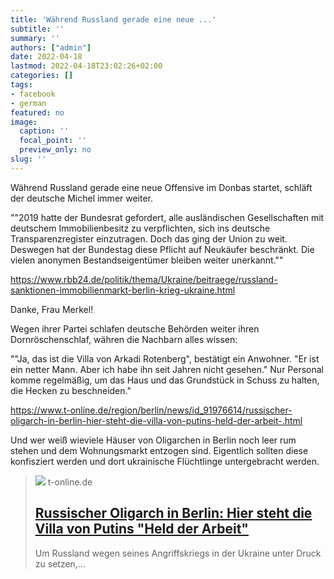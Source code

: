 ```yaml
---
title: 'Während Russland gerade eine neue ...'
subtitle: ''
summary: ''
authors: ["admin"]
date: 2022-04-18
lastmod: 2022-04-18T23:02:26+02:00
categories: []
tags:
- facebook
- german
featured: no
image:
  caption: ''
  focal_point: ''
  preview_only: no
slug: ''
---
```

Während Russland gerade eine neue Offensive im Donbas startet, schläft der deutsche Michel immer weiter.

""2019 hatte der Bundesrat gefordert, alle ausländischen Gesellschaften mit deutschem Immobilienbesitz zu verpflichten, sich ins deutsche Transparenzregister einzutragen. Doch das ging der Union zu weit. Deswegen hat der Bundestag diese Pflicht auf Neukäufer beschränkt. Die vielen anonymen Bestandseigentümer bleiben weiter unerkannt.""

https://www.rbb24.de/politik/thema/Ukraine/beitraege/russland-sanktionen-immobilienmarkt-berlin-krieg-ukraine.html

Danke, Frau Merkel!

Wegen ihrer Partei schlafen deutsche Behörden weiter ihren Dornröschenschlaf, währen die Nachbarn alles wissen:

""Ja, das ist die Villa von Arkadi Rotenberg", bestätigt ein Anwohner. "Er ist ein netter Mann. Aber ich habe ihn seit Jahren nicht gesehen." Nur Personal komme regelmäßig, um das Haus und das Grundstück in Schuss zu halten, die Hecken zu beschneiden."

https://www.t-online.de/region/berlin/news/id_91976614/russischer-oligarch-in-berlin-hier-steht-die-villa-von-putins-held-der-arbeit-.html

Und wer weiß wieviele Häuser von Oligarchen in Berlin noch leer rum stehen und dem Wohnungsmarkt entzogen sind. Eigentlich sollten diese konfisziert werden und dort ukrainische Flüchtlinge untergebracht werden.
> [![](https://images.t-online.de/2022/04/91978046v3/0x0:1920x1080/fit-in/1800x0/eibenhecken-ein-breiter-zaun-kameras-so-will-der-oligarch-rotenberg-seine-villa-in-berlin-schuetzen.jpg)](https://www.t-online.de/region/berlin/news/id_91976614/russischer-oligarch-in-berlin-hier-steht-die-villa-von-putins-held-der-arbeit-.html)
> t-online.de
> ## [Russischer Oligarch in Berlin: Hier steht die Villa von Putins "Held der Arbeit"](https://www.t-online.de/region/berlin/news/id_91976614/russischer-oligarch-in-berlin-hier-steht-die-villa-von-putins-held-der-arbeit-.html)
>
>Um Russland wegen seines Angriffskriegs in der Ukraine unter Druck zu setzen,...


